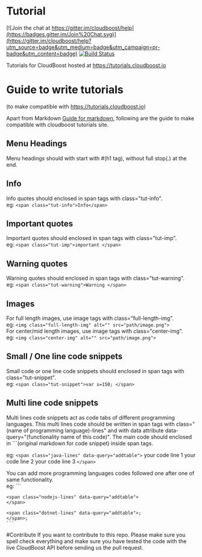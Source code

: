 # Tutorial

[![Join the chat at https://gitter.im/cloudboost/help](https://badges.gitter.im/Join%20Chat.svg)](https://gitter.im/cloudboost/help?utm_source=badge&utm_medium=badge&utm_campaign=pr-badge&utm_content=badge) [![Build Status](http://cbjenkins.cloudapp.net:8080/buildStatus/icon?job=CbTutorial)](http://cbjenkins.cloudapp.net:8080/job/CbTutorial/)


Tutorials for CloudBoost hosted at https://tutorials.cloudboost.io

# Guide to write tutorials
(to make compatible with https://tutorials.cloudboost.io)</br>

Apart from Markdown [Guide for markdown](https://guides.github.com/features/mastering-markdown), following are the guide to make compatible with cloudboost tutorials site.


## Menu Headings
Menu headings should with start with #(h1 tag), without full stop(.) at the end.

## Info
Info quotes should enclosed in span tags with class="tut-info".</br>
eg: ```<span class="tut-info">Info</span>```

## Important quotes
Important quotes should enclosed in span tags with class="tut-imp".</br>
eg: ```<span class="tut-imp">important </span>```

## Warning quotes
Warning quotes should enclosed in span tags with class="tut-warning".</br>
eg: ```<span class="tut-warning">Warning </span>```

## Images
For full length images, use image tags with class="full-length-img".</br>
eg: ```<img class="full-length-img" alt="" src="path/image.png">```
</br>
For center/mid length images, use image tags with class="center-img".</br>
eg: ```<img class="center-img" alt="" src="path/image.png">```

## Small / One line code snippets
Small code or one line code snippets should enclosed in span tags with class="tut-snippet".</br>
eg: ```<span class="tut-snippet">var x=150; </span>```

## Multi line code snippets
Multi lines code snippets act as code tabs of different programming languages. This multi lines code should be written in span tags with class="(name of programming language)-lines" and with data attribute data-query="(functionality name of this code)". The main code should enclosed in ```(original markdown for code snippet) inside span tags.

eg: 
    ```
    <span class="java-lines" data-query="addtable">
    ```
    your code line 1
    your code line 2
    your code line 3
    ```
    </span>
    ```
    
You can add more programming languages codes followed one after one of same functionality.</br>
eg:
    ```
    <span class="java-lines" data-query="addtable">
    </span>
    
    <span class="nodejs-lines" data-query="addtable">
    </span>
    
    <span class="dotnet-lines" data-query="addtable">;
    </span>;
    ```
    

#Contribute
If you want to contribute to this repo. Please make sure you spell check everything and make sure you have tested the code with the live CloudBoost API before sending us the pull request.
